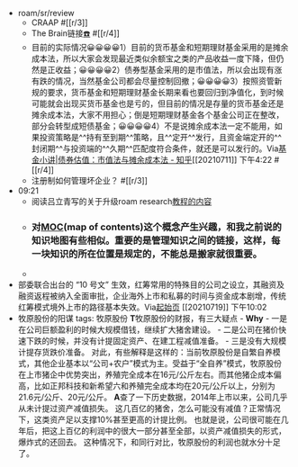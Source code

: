 - roam/sr/review
    - CRAAP
 #[[r/3]]
    - The Brain链接[☎️](brain://api.thebrain.com/g7PXu0IyM0ucARb24SvxiA/AJuB1vna8Uyz-U5c1pxf0A/%E4%BB%A5%E6%88%91%E4%B8%BA%E4%B8%BB) #[[r/4]]
    - 目前的实际情况😀😀😀😀1）目前的货币基金和短期理财基金采用的是摊余成本法，所以大家会发现最近类似余额宝之类的产品收益一度下降，但仍然是正收益；😀😀😀😀2）债券型基金采用的是市值法，所以会出现有涨有跌的情况，当然基金公司都会尽量控制回撤；😀😀😀😀3）按照资管新规的要求，货币基金和短期理财基金长期来看也要回归到净值化，到时候可能就会出现买货币基金也是亏的，但目前的情况是存量的货币基金还是摊余成本法，大家不用担心；倒是短期理财基金各个基金公司正在整改，部分会转型成短债基金；😀😀😀😀4）不是说摊余成本法一定不能用，如果投资策略是^^持有至到期^^策略，且^^定开^^发行，且资金端定开的^^封闭期^^与投资端的^^久期^^匹配度符合条件，就还是可以发行的。Via[基金小讲|债券估值：市值法与摊余成本法 - 知乎](https://zhuanlan.zhihu.com/p/75447900)[[20210711]] 下午4:22  #[[r/4]]
    - 注册制如何管理坏企业？ #[[r/3]]
- 09:21
    - 阅读吕立青写的关于升级roam research[教程的内容](https://app.yinxiang.com/shard/s63/nl/13797828/38191227-4baa-4f52-8e95-fa769b651b8e)
    - ### 对[MOC](https://www.yuque.com/deerain/gannbs/hb0gsd)(map of contents)这个概念产生兴趣，和我之前说的知识地图有些相似。重要的是管理知识之间的链接，这样，每一块知识的所在位置是规定的，不能总是搬家就很重要。
    - 
- 部委联合出台的 “10 号文” 生效，红筹常用的特殊目的公司之设立，其融资及融资返程被纳入全面审批，企业海外上市和私募的时间与资金成本剧增，传统红筹模式境外上市的路径基本失效。Via[起始页](favorites://) [[20210719]] 下午10:02
- 牧原股份的阳谋
    tags: 牧原股份
    **T**牧原股份的财报，有三大疑点
        - **Why**
        - 一是在公司巨额盈利的时候大规模借钱，继续扩大猪舍建设。
        - 二是公司在猪价快速下跌的时候，并没有计提固定资产、在建工程减值准备。
        - 三是没有大规模计提存货跌价准备。
    对此，有些解释是这样的：当前牧原股份是自繁自养模式，其他企业基本以“公司+农户”模式为主。受益于“全自养”模式，牧原股份在上市猪企中优势突出，养殖完全成本在16元/公斤左右。而其他猪企成本偏高，比如正邦科技和新希望六和养殖完全成本均在20元/公斤以上，分别为21.6元/公斤、20元/公斤。
    **A**查了一下历史数据，2014年上市以来，公司几乎从未计提过资产减值损失。
    这几百亿的猪舍，怎么可能没有减值？正常情况下，这类资产足以支撑10%甚至更高的计提比例。
    也就是说，公司很可能在几年后，把这上百亿的利润中的很大一部分甚至全部，以资产减值损失的形式，爆炸式的还回去。
    这种情况下，和同行对比，牧原股份的利润也就水分十足了。
